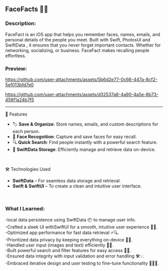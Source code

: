 <h2>FaceFacts 🧠📸</h2> 
<h3> Description:</h3>
FaceFact is an iOS app that helps you remember faces, names, emails, and personal details of the people you meet. Built with Swift, PhotosUI and SwiftData , it ensures that you never forget important contacts. Whether for networking, socializing, or business. FaceFact makes recalling people effortless.  
<h3> Preview:</h3>

https://github.com/user-attachments/assets/5b6d2e77-0c66-447a-8cf2-5ef013bfd7e0



https://github.com/user-attachments/assets/d32537a6-4a90-4a5e-8b73-458f1a24b7f5






---
🚀 Features  
- 🏷️ **Save & Organize**: Store names, emails, and custom descriptions for each person.  
- 📸 **Face Recognition**: Capture and save faces for easy recall.  
- 🔍 **Quick Search**: Find people instantly with a powerful search feature.  
- 📂 **SwiftData Storage**: Efficiently manage and retrieve data on-device.  
<br>

 🛠️ Technologies Used  
- **SwiftData** – For seamless data storage and retrieval.  
- **Swift & SwiftUI** – To create a clean and intuitive user interface. 

   
<br>
<h3> What I Learned:</h3> 

-local data persistence using SwiftData 📦 to manage user info.<br>
-Crafted a sleek UI withSwiftUI for a smooth, intuitive user experience 🎨✨.<br>
-Optimized app performance for fast data retrieval ⚡🔍.<br>
-Prioritized data privacy by keeping everything on-device 🔐💾.<br>
-Handled user input (images and text) efficiently 💬📸.<br>
-Built powerful search and filter features for easy access 🔎📑.<br>
-Ensured data integrity with input validation and error handling 🛠️💡.<br>
-Embraced iterative design and user testing to fine-tune functionality 🔄👨‍💻.<br>

 

